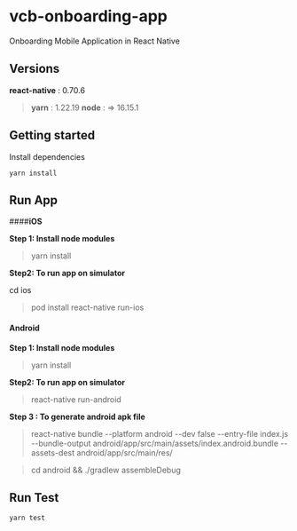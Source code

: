 # vcb-onboarding-app

Onboarding Mobile Application in React Native

## Versions

**react-native** : 0.70.6

> **yarn** : 1.22.19
> **node** : => 16.15.1

## Getting started

Install dependencies

```
yarn install
```

## Run App

####**iOS**

**Step 1: Install node modules**

> yarn install

**Step2: To run app on simulator**

cd ios

> pod install
> react-native run-ios

#### **Android**

**Step 1: Install node modules**

> yarn install

**Step2: To run app on simulator**

> react-native run-android

**Step 3 : To generate android apk file**

> react-native bundle --platform android --dev false --entry-file index.js --bundle-output android/app/src/main/assets/index.android.bundle --assets-dest android/app/src/main/res/

> cd android && ./gradlew assembleDebug

## Run Test

```
yarn test
```

